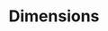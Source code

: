 ---
layout: default
bigquery: https://console.cloud.google.com/bigquery?p=covid-19-dimensions-ai&page=table&d=data&t=publications
contributors: Digital Science, https://www.digital-science.com/
cost: Free for personal, non-commercial use.
description: Dimensions contains more than 100 million publications, ranging from
  articles published in scholarly journals, books and book chapters, to preprints
  and conference proceedings. All publications are contextualized with linked data
  sets, funding, publications, patents, clinical trials, and policy documents. You
  can also view associated categories, funders, institutions, and researcher profiles.
documentation: https://docs.dimensions.ai/bigquery/index.html
last_edit: 04/11/2022, 15:48:38
location: https://www.dimensions.ai/products/free/
maintained_by: Digital Science, https://www.digital-science.com/
schema_fields:
- date_modified
- original_abstract
- funding_cad
- funding_cny
- resulting_publication_doi
- research_org_state_names
- funding_details
- relationships
- cited_by_ids
- assignee_orgs
- research_org_countries
- funder_org_acronyms
- expiration_date
- interventions
- editors
- inventor_names
- funding_aud
- eisbn
- category_icrp_cso
- expiration_year
- pages
- metrics
- established
- address
- active_years
- associated_publication_doi
- labels
- associated_publication_arxiv_id
- priority_year
- citations
- title
- doi
- publication_year
- supporting_grant_ids
- organisation_details
- funder_org_cities
- funder_org_countries
- proceedings_title
- source_id
- date_inserted
- types
- journal_lists
- research_org_cities
- filing_status
- filing_date
- open_access_categories_v2
- aliases
- license
- repository_url
- funding_gbp
- research_org_country_names
- conditions
- resulting_publication_ids
- family_members_ids
- funder_org
- description
- parent_id
- priority_date
- associated_grant_ids
- repository_id
- date_online
- investigators
- publication_ids
- isbn
- mesh_headings
- end_year
- category_rcdc
- repository_name
- research_org_state_codes
- status
- created_date
- jurisdiction
- brief_title
- acronyms
- authors
- reference_ids
- funding_eur
- pmid
- citation_string
- start_date
- abstract
- issue
- funding_currency
- legal_status
- category_uoa
- arxiv_id
- assignee_countries
- research_org_city_names
- linkout
- funding_jpy
- start_year
- citations_count
- links
- funder_org_state_codes
- wikipedia_url
- publisher
- id
- book_series_title
- ipcr
- concepts
- type
- original_assignee_orgs
- gender
- language
- date
- associated_publication_id
- category_bra
- filing_year
- current_assignee_countries
- foa_number
- email_address
- current_assignee
- granted_date
- category_icrp_ct
- associated_publication_pmid
- embargo_date
- category_hrcs_rac
- family_id
- original_assignee
- date_print
- end_date
- year
- clinical_trial_ids
- current_assignee_orgs
- category_sdg
- book_title
- researcher_ids
- funding_nzd
- funding_usd
- journal
- cpc
- original_assignee_countries
- funder_orgs
- category_hrcs_hc
- application_number
- registry
- research_orgs
- publication_date
- acknowledgements
- date_imported_gbq
- altmetrics
- funding_chf
- conference
- original_title
- external_ids
- volume
- granted_year
- category_hra
- family_count
- mesh_terms
- subtitles
- name
- grant_number
- open_access_categories
- kind
- phase
- date_normal
- funding_amount
- funder_countries
- legal_events
- pmcid
- category_for
- patent_ids
- acronym
- categories
shortname: dimensions
tags:
- scholarly literature
- patents
- funding
- clinical trials
- academic profiles
terms_of_use: 'Use of both the Dimensions COVID-19 dataset and full Dimensions dataset
  are subject to the Dimensions Terms of use: https://www.dimensions.ai/policies-terms-legal '
title: Dimensions
uuid: dcff88bd-fe6b-4fdb-8159-809bf9d7bc1c
---